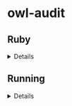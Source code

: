# owl-audit

## Ruby

<details>
<summary>Details</summary>

The audit framework was originally written in jRuby 1.7

To install:

1) Create a file: `~/.rvmrc` with the following:

```
rvm_silence_path_mismatch_check_flag=1
rvm_ignore_gemsets_flag=1
```

2) Install RVM

```zsh
curl -sSL https://get.rvm.io | bash -s stable --ruby=jruby-1.7 --without-gems="gem-wrappers rubygems-bundler rake bundler"
```

3) Update `~/.zshrc`

```zsh
export PATH="$PATH:$HOME/.rvm/bin"
source $HOME/.rvm/scripts/rvm
```

4) Configure jRuby

```zsh
rvm use jruby-1.7.27
gem install logger-application
```

</details>

## Running

<details>
<summary>Details</summary>

1) Load Fuseki

- Start fuseki
- Load OML data (eg., use the firesat-example, execute the gradle task `omlLoad`)

2) Run Audits

```
export RUBYLIB=`pwd`/owl-audit/lib
./owl-audit/tools/run-audits-jena
```

</details>
